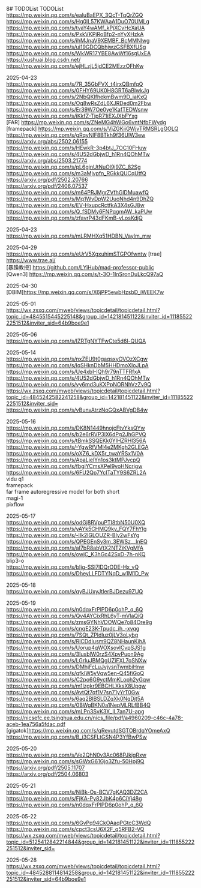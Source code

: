 8# TODOList
TODOList  
https://mp.weixin.qq.com/s/ealuBaEPX_3QcT-TqQrZGQ  
https://mp.weixin.qq.com/s/Hg0lL57KWAaA1DuO70UMLg  
https://mp.weixin.qq.com/s/tvaY4wAMf_kPjXCvHcXaUA  
https://mp.weixin.qq.com/s/PxkVKPjRoBfp2-nYyXHzkA  
https://mp.weixin.qq.com/s/ihMJnaV9XEMBF_BcMMNlwg  
https://mp.weixin.qq.com/s/ui19GDCQbhjwzGSFBXfUSg  
https://mp.weixin.qq.com/s/WkWR17YBE8AwWf16sgUxEA  
https://xushuai.blog.csdn.net/  
https://mp.weixin.qq.com/s/ejHLzjL5jdCE2MEzzOFhKw  

2025-04-23  
https://mp.weixin.qq.com/s/7R_35GbFVX_t4irxQBmfqQ  
https://mp.weixin.qq.com/s/0FHY69UK0H8GRT6aBlwkJg  
https://mp.weixin.qq.com/s/2NbQKlfhekmBwm9D_iaKxQ  
https://mp.weixin.qq.com/s/Oq8wRsZdL6XJRDed0m2Fbw  
https://mp.weixin.qq.com/s/Er39W7Oe0ye1KafTEDWsnw  
https://mp.weixin.qq.com/s/iKkfZ-TipR71iEXJXbFYxg  
[FAR] https://mp.weixin.qq.com/s/ZNeMG4hWGo6vntNfbFWydg   
[framepack] https://mp.weixin.qq.com/s/VjZGKiiGWjvTRMSRLgGOLQ   
https://mp.weixin.qq.com/s/gRqyNlF8BTkh9f36UlW3ew  
https://arxiv.org/abs/2502.06155  
https://mp.weixin.qq.com/s/HEwkR-3p4btJ_7OC10FHuw  
https://mp.weixin.qq.com/s/4U52dGbjwD_h1Rn4QOhMTw  
https://arxiv.org/abs/2503.21774  
https://mp.weixin.qq.com/s/pL6gjnUtNuOl9j9ZC_82Sg  
https://mp.weixin.qq.com/s/m3aMjvpfn_RGkkQUCqUtfQ  
https://arxiv.org/pdf/2502.20766  
https://arxiv.org/pdf/2406.07537  
https://mp.weixin.qq.com/s/m64PRJMgrZVfhGlDMuawfQ  
https://mp.weixin.qq.com/s/Mq1WvDpW2UuoNhd4n9DhZQ  
https://mp.weixin.qq.com/s/EV-HxupcRctfkA3X4sGJ8w  
https://mp.weixin.qq.com/s/Q_fSDMy6FNPqgmAW_kaPUw  
https://mp.weixin.qq.com/s/zfavrP43dFKmB-vLosKdjQ  

2025-04-23  
https://mp.weixin.qq.com/s/mLRMHXq51HDBN_Vaylm_mw  

2025-04-29  
https://mp.weixin.qq.com/s/eUrV5XgxuhimSTGPOfwntw
[trae] https://www.trae.ai/  
[暴躁教授] https://github.com/LYiHub/mad-professor-public  
[Qwen3] https://mp.weixin.qq.com/s/t-3O-1lnSronDuLkcQ97aQ  

2025-04-30  
[DBIM]https://mp.weixin.qq.com/s/X6jPP5ewbHzsbD_iWEEK7w  

2025-05-01  
https://wx.zsxq.com/mweb/views/topicdetail/topicdetail.html?topic_id=4845515445225148&group_id=142181451122&inviter_id=111855222251512&inviter_sid=64b9boe9e1  

2025-05-06  
https://mp.weixin.qq.com/s/IZRTgNYTFwCte5d6l-QUQA  

2025-05-14  
https://mp.weixin.qq.com/s/nxZEU9t0gaqsxyOVOzXCgw  
https://mp.weixin.qq.com/s/lqSHknDbM5HHDmoXIoJLpA  
https://mp.weixin.qq.com/s/Ue4xbI-IQh9r79nTTFRfxA  
https://mp.weixin.qq.com/s/4U52dGbjwD_h1Rn4QOhMTw  
https://mp.weixin.qq.com/s/vy6md3uKXPpNORNhVzZv9Q  
https://wx.zsxq.com/mweb/views/topicdetail/topicdetail.html?topic_id=4845242582241258&group_id=142181451122&inviter_id=111855222251512&inviter_sid=  
https://mp.weixin.qq.com/s/vBunvAtrzNoGQxABVgDB4w  

2025-05-16  
https://mp.weixin.qq.com/s/DK8N1449hnojcFtvYksQYw  
https://mp.weixin.qq.com/s/b2e6rRVP3lX6dPg2JhGPVQ  
https://mp.weixin.qq.com/s/tBmkSSQEKk0YIHZRHl356A  
https://mp.weixin.qq.com/s/-YgwRfVMI4e2MKgh2GLEGA  
https://mp.weixin.qq.com/s/oXZ6_kDX5r_twaYRSx1V0A  
https://mp.weixin.qq.com/s/ApaLjelYn1os3ktMPJvcpQ  
https://mp.weixin.qq.com/s/fbgiYCmsXPel9yoHNcrigw  
https://mp.weixin.qq.com/s/6FU2Qp7YcITaTY9S6ZRL2A  
vidu q1  
framepack  
far frame autoregressive model for both short  
magi-1  
pixflow  

2025-05-17  
https://mp.weixin.qq.com/s/odGj8RVpuPTI8tbN50U0XQ  
https://mp.weixin.qq.com/s/yAYk5CHMQ9kv_FQY7FhYIg  
https://mp.weixin.qq.com/s/-lIk2lGLOUZR-Bly2wFsYg  
https://mp.weixin.qq.com/s/QPEGEnSy3m_3EWSz__lnEQ  
https://mp.weixin.qq.com/s/aI7bR8abVtX2NTZiKVgMfA  
https://mp.weixin.qq.com/s/owjC_K3hGc42SxD-7h-nKQ  
blip3-o  
https://mp.weixin.qq.com/s/bIjg-SSl7lDQrODE-Hx_vQ  
https://mp.weixin.qq.com/s/DheyLLFDTYNqD_w1M1D_Pw    

2025-05-18  
https://mp.weixin.qq.com/s/qyBJUxyJtIerBJDezu9ZUQ  

2025-05-19  
https://mp.weixin.qq.com/s/n0dqxFrPlPD6p0ohP_q_6Q  
https://mp.weixin.qq.com/s/Qv4AYCixRhL6yT-mVlaQiQ  
https://mp.weixin.qq.com/s/zmsGYNhVDOWQe7o84Ore9g  
https://mp.weixin.qq.com/s/cnqE23K-Tpudc_ih_-xvqg  
https://mp.weixin.qq.com/s/7SQt_ZPldluz0jLV3oLybg  
https://mp.weixin.qq.com/s/RlCDdIusm9QZ8NHaunKihA  
https://mp.weixin.qq.com/s/Uorup4qWOXsovlCvpSJS1g  
https://mp.weixin.qq.com/s/3IusblW0rzS4XpvPupn9Ag  
https://mp.weixin.qq.com/s/LGrluJBMQgUZiFXL7oSNXw  
https://mp.weixin.qq.com/s/DMhjFcLuJvjvsnTwmbiHnw  
https://mp.weixin.qq.com/s/qfkIW5yVqw5en-Q45fiGoQ  
https://mp.weixin.qq.com/s/C2po6G9yctMmKLoph2yGqw  
https://mp.weixin.qq.com/s/m1lzgkr9EBCHLXksX8Upgw  
https://mp.weixin.qq.com/s/AvtQt7qf1V7sn71yYrT0Gw  
https://mp.weixin.qq.com/s/6aq2BIBSLDZqXk0NqDjt5A  
https://mp.weixin.qq.com/s/0BWgBKN0a1NepMLRLfBB4Q  
https://mp.weixin.qq.com/s/mLPn3SvK3X_IL7an7U-apg  
https://nicsefc.ee.tsinghua.edu.cn/nics_file/pdf/a4960209-c46c-4a78-aceb-1ea756a5fdac.pdf  
[gigatok]https://mp.weixin.qq.com/s/qRevutdSGTOBrdqYOmeAxQ  
https://mp.weixin.qq.com/s/B_i3CSFLtGSN4P3YfBwPSw  

2025-05-20  
https://mp.weixin.qq.com/s/Ve2QhN0v3Ac068PJkigRxw  
https://mp.weixin.qq.com/s/sGWxG61Gjo3Zfu-50Hpj9Q  
https://arxiv.org/pdf/2505.11707  
https://arxiv.org/pdf/2504.06803  

2025-05-21  
https://mp.weixin.qq.com/s/NiBk-Os-BCV7gKAQ3DZ2CA  
https://mp.weixin.qq.com/s/FjKA-Py82JbK4p6CiYj48g  
https://mp.weixin.qq.com/s/n0dqxFrPlPD6p0ohP_q_6Q  

2025-05-22  
https://mp.weixin.qq.com/s/6GvPq94CkOAaqPGtcC3WdQ  
https://mp.weixin.qq.com/s/cpct3csU6X2F_q5RFB2-VQ  
https://wx.zsxq.com/mweb/views/topicdetail/topicdetail.html?topic_id=5125412842214844&group_id=142181451122&inviter_id=111855222251512&inviter_sid=  

2025-05-28  
https://wx.zsxq.com/mweb/views/topicdetail/topicdetail.html?topic_id=4845288114814258&group_id=142181451122&inviter_id=111855222251512&inviter_sid=64b9boe9e1  
